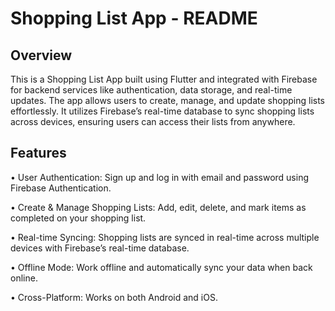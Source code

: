# Shopping List App - README

## Overview

<p>This is a Shopping List App built using Flutter and integrated with Firebase for backend services like authentication, data storage, and real-time updates. The app allows users to create, manage, and update shopping lists effortlessly. It utilizes Firebase’s real-time database to sync shopping lists across devices, ensuring users can access their lists from anywhere.</p>

## Features

<p>•	User Authentication: Sign up and log in with email and password using Firebase Authentication.</p>
<p>•	Create & Manage Shopping Lists: Add, edit, delete, and mark items as completed on your shopping list.</p>
<p>•	Real-time Syncing: Shopping lists are synced in real-time across multiple devices with Firebase’s real-time database.</p>
<p>•	Offline Mode: Work offline and automatically sync your data when back online.</p>
<p>•	Cross-Platform: Works on both Android and iOS.</p>
